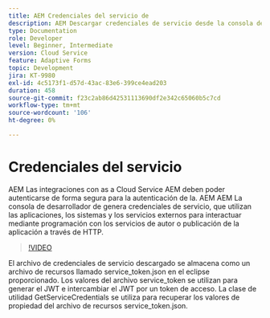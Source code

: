 ```yaml
---
title: AEM Credenciales del servicio de
description: AEM Descargar credenciales de servicio desde la consola de desarrollador de.
type: Documentation
role: Developer
level: Beginner, Intermediate
version: Cloud Service
feature: Adaptive Forms
topic: Development
jira: KT-9980
exl-id: 4c5173f1-d57d-43ac-83e6-399ce4ead203
duration: 458
source-git-commit: f23c2ab86d42531113690df2e342c65060b5c7cd
workflow-type: tm+mt
source-wordcount: '106'
ht-degree: 0%

---
```


# Credenciales del servicio

AEM Las integraciones con as a Cloud Service AEM deben poder autenticarse de forma segura para la autenticación de la. AEM AEM La consola de desarrollador de genera credenciales de servicio, que utilizan las aplicaciones, los sistemas y los servicios externos para interactuar mediante programación con los servicios de autor o publicación de la aplicación a través de HTTP.

>[!VIDEO](https://video.tv.adobe.com/v/330519?quality=12&learn=on)

El archivo de credenciales de servicio descargado se almacena como un archivo de recursos llamado service_token.json en el eclipse proporcionado. Los valores del archivo service_token se utilizan para generar el JWT e intercambiar el JWT por un token de acceso. La clase de utilidad GetServiceCredentials se utiliza para recuperar los valores de propiedad del archivo de recursos service_token.json.
